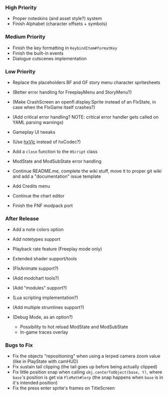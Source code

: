 ### High Priority
- Proper noteskins (and asset style?) system
- Finish Alphabet (character offsets + symbols)

### Medium Priority
- Finish the key formatting in `KeybindItem#formatKey`
- Finish the built-in events
- Dialogue cutscenes implementation

### Low Priority
- Replace the placeholders BF and GF story menu character spritesheets
- (Better error handling for FreeplayMenu and StoryMenu?)

- (Make CrashScreen an openfl.display.Sprite instead of an FlxState, in case when the FlxGame itself crashes?)
- (Add critical error handling? NOTE: critical error handler gets called on YAML parsing warnings)

- Gameplay UI tweaks
- (Use [hxVlc](https://github.com/MAJigsaw77/hxvlc) instead of hxCodec?)

- Add a `close` function to the `HScript` class
- ModState and ModSubState error handling

- Continue README.me, complete the wiki stuff, move it to proper git wiki and add a "documentation" issue template

- Add Credits menu
- Continue the chart editor
- Finish the FNF modpack port

### After Release
- Add a note colors option
- Add notetypes support

- Playback rate feature (Freeplay mode only)
- Extended shader support/tools

- (FlxAnimate support?)
- (Add modchart tools?)
- (Add "modules" support?)
- (Lua scripting implementation?)
- (Add multiple strumlines support?)

- (Debug Mode, as an option?)
  * Possibility to hot reload ModState and ModSubState
  * In-game traces overlay

### Bugs to Fix
- Fix the objects "repositioning" when using a lerped camera zoom value (like in PlayState with camHUD)
- Fix sustain tail clipping (the tail goes up before being actually clipped)
- Fix little position snap when calling `obj.centerToObject(base, Y)`, where `base`'s position is get via `FlxMath#lerp` (the snap happens when `base` is in it's intended position)
- Fix the press enter sprite's frames on TitleScreen